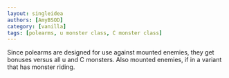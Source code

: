 ```yaml
---
layout: singleidea
authors: [AmyBSOD]
category: [vanilla]
tags: [polearms, u monster class, C monster class]
---
```

Since polearms are designed for use against mounted enemies, they get bonuses versus all u and C monsters. Also mounted enemies, if in a variant that has monster riding.

